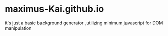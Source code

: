 # maximus-Kai.github.io
it's just a basic background generator ,utilizing minimum javascript for DOM manipulation
